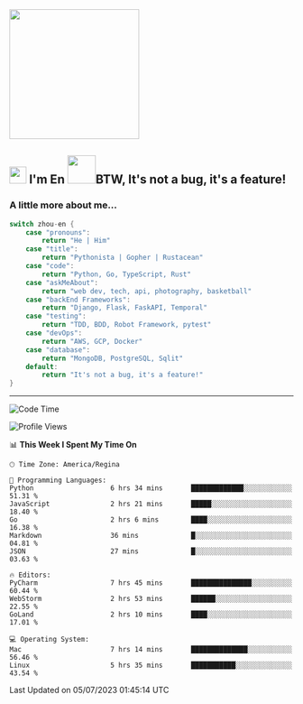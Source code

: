 <img align='center' src="https://media.giphy.com/media/GP1TJJSV4Ys1r64q2A/giphy.gif" width="230">

<h2><img src="https://emojis.slackmojis.com/emojis/images/1531849430/4246/blob-sunglasses.gif?1531849430" width="30"/> I'm En <img src="https://media.giphy.com/media/12oufCB0MyZ1Go/giphy.gif" width="50">BTW, It's not a bug, it's a feature!</h2>


<!-- <img align='right' src="https://media.giphy.com/media/M9gbBd9nbDrOTu1Mqx/giphy.gif" width="230"> -->


### A little more about me... 
<!--
```javascript
const zhou-en = {
    pronouns: "He" | "Him",
    title: "Pythonista" | "Gopher" | "Rustacean",
    code: ["Python", "Go", "Rust", "TypeScript"],
    askMeAbout: ["web dev", "tech", "app dev", "photography"],
    technologies: {
        backEnd: {
            python: ["Django", "Flask", "FaskAPI"],
            go: []
        },
        scraping: ["selenium", "scrapy", "spider"],
        testing: ["Robot Framework"],
        devOps: ["AWS", "Docker", "GCP", "Nginx"],
        databases: ["mongo", "postgresql", "sqlite"],
        misc: ["Firebase", "Heroku"]
    },
    architecture: ["Event Driven Architecture", "Microservices"],
    currentFocus: ["Temporal", "Rust"],
    funFact: "It's not a bug, it's a feature!"
};
```
  -->

```go
switch zhou-en {
    case "pronouns":
        return "He | Him"
    case "title":
        return "Pythonista | Gopher | Rustacean"
    case "code":
        return "Python, Go, TypeScript, Rust"
    case "askMeAbout":
        return "web dev, tech, api, photography, basketball"
    case "backEnd Frameworks":
        return "Django, Flask, FaskAPI, Temporal"
    case "testing":
        return "TDD, BDD, Robot Framework, pytest"
    case "devOps":
        return "AWS, GCP, Docker"
    case "database":
        return "MongoDB, PostgreSQL, Sqlit"
    default:
        return "It's not a bug, it's a feature!"
}
```




---
<!--START_SECTION:waka-->
![Code Time](http://img.shields.io/badge/Code%20Time-774%20hrs%2048%20mins-blue)

![Profile Views](http://img.shields.io/badge/Profile%20Views-14-blue)

📊 **This Week I Spent My Time On** 

```text
🕑︎ Time Zone: America/Regina

💬 Programming Languages: 
Python                   6 hrs 34 mins       █████████████░░░░░░░░░░░░   51.31 % 
JavaScript               2 hrs 21 mins       █████░░░░░░░░░░░░░░░░░░░░   18.40 % 
Go                       2 hrs 6 mins        ████░░░░░░░░░░░░░░░░░░░░░   16.38 % 
Markdown                 36 mins             █░░░░░░░░░░░░░░░░░░░░░░░░   04.81 % 
JSON                     27 mins             █░░░░░░░░░░░░░░░░░░░░░░░░   03.63 % 

🔥 Editors: 
PyCharm                  7 hrs 45 mins       ███████████████░░░░░░░░░░   60.44 % 
WebStorm                 2 hrs 53 mins       ██████░░░░░░░░░░░░░░░░░░░   22.55 % 
GoLand                   2 hrs 10 mins       ████░░░░░░░░░░░░░░░░░░░░░   17.01 % 

💻 Operating System: 
Mac                      7 hrs 14 mins       ██████████████░░░░░░░░░░░   56.46 % 
Linux                    5 hrs 35 mins       ███████████░░░░░░░░░░░░░░   43.54 % 
```


 Last Updated on 05/07/2023 01:45:14 UTC
<!--END_SECTION:waka-->
